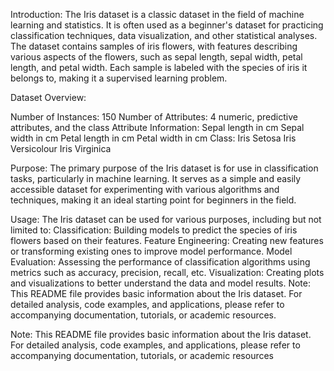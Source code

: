 Introduction:
The Iris dataset is a classic dataset in the field of machine learning and statistics. It is often used as a beginner's dataset for practicing classification techniques, data visualization, and other statistical analyses. The dataset contains samples of iris flowers, with features describing various aspects of the flowers, such as sepal length, sepal width, petal length, and petal width. Each sample is labeled with the species of iris it belongs to, making it a supervised learning problem.

Dataset Overview:

Number of Instances: 150
Number of Attributes: 4 numeric, predictive attributes, and the class
Attribute Information:
Sepal length in cm
Sepal width in cm
Petal length in cm
Petal width in cm
Class:
Iris Setosa
Iris Versicolour
Iris Virginica

Purpose:
The primary purpose of the Iris dataset is for use in classification tasks, particularly in machine learning. It serves as a simple and easily accessible dataset for experimenting with various algorithms and techniques, making it an ideal starting point for beginners in the field.

Usage:
The Iris dataset can be used for various purposes, including but not limited to:
Classification: Building models to predict the species of iris flowers based on their features.
Feature Engineering: Creating new features or transforming existing ones to improve model performance.
Model Evaluation: Assessing the performance of classification algorithms using metrics such as accuracy, precision, recall, etc.
Visualization: Creating plots and visualizations to better understand the data and model results.
Note:
This README file provides basic information about the Iris dataset. For detailed analysis, code examples, and applications, please refer to accompanying documentation, tutorials, or academic resources.

Note:
This README file provides basic information about the Iris dataset. For detailed analysis, code examples, and applications, please refer to accompanying documentation, tutorials, or academic resources





